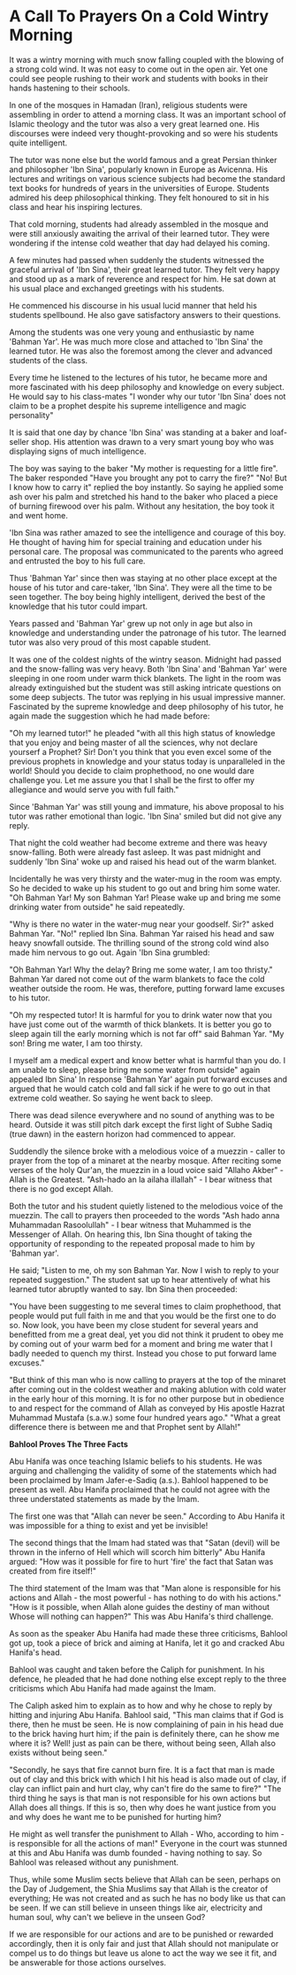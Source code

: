 A Call To Prayers On a Cold Wintry Morning
==========================================

It was a wintry morning with much snow falling coupled with the blowing
of a strong cold wind. It was not easy to come out in the open air. Yet
one could see people rushing to their work and students with books in
their hands hastening to their schools.

In one of the mosques in Hamadan (Iran), religious students were
assembling in order to attend a morning class. It was an important
school of Islamic theology and the tutor was also a very great learned
one. His discourses were indeed very thought-provoking and so were his
students quite intelligent.

The tutor was none else but the world famous and a great Persian
thinker and philosopher 'Ibn Sina', popularly known in Europe as
Avicenna. His lectures and writings on various science subjects had
become the standard text books for hundreds of years in the universities
of Europe. Students admired his deep philosophical thinking. They felt
honoured to sit in his class and hear his inspiring lectures.

That cold morning, students had already assembled in the mosque and
were still anxiously awaiting the arrival of their learned tutor. They
were wondering if the intense cold weather that day had delayed his
coming.

A few minutes had passed when suddenly the students witnessed the
graceful arrival of 'Ibn Sina', their great learned tutor. They felt
very happy and stood up as a mark of reverence and respect for him. He
sat down at his usual place and exchanged greetings with his students.

He commenced his discourse in his usual lucid manner that held his
students spellbound. He also gave satisfactory answers to their
questions.

Among the students was one very young and enthusiastic by name 'Bahman
Yar'. He was much more close and attached to 'Ibn Sina' the learned
tutor. He was also the foremost among the clever and advanced students
of the class.

Every time he listened to the lectures of his tutor, he became more and
more fascinated with his deep philosophy and knowledge on every subject.
He would say to his class-mates "I wonder why our tutor 'Ibn Sina' does
not claim to be a prophet despite his supreme intelligence and magic
personality"

It is said that one day by chance 'Ibn Sina' was standing at a baker
and loaf-seller shop. His attention was drawn to a very smart young boy
who was displaying signs of much intelligence.

The boy was saying to the baker "My mother is requesting for a little
fire". The baker responded "Have you brought any pot to carry the fire?"
"No! But I know how to carry it" replied the boy instantly. So saying he
applied some ash over his palm and stretched his hand to the baker who
placed a piece of burning firewood over his palm. Without any
hesitation, the boy took it and went home.

'Ibn Sina was rather amazed to see the intelligence and courage of this
boy. He thought of having him for special training and education under
his personal care. The proposal was communicated to the parents who
agreed and entrusted the boy to his full care.

Thus 'Bahman Yar' since then was staying at no other place except at
the house of his tutor and care-taker, 'Ibn Sina'. They were all the
time to be seen together. The boy being highly intelligent, derived the
best of the knowledge that his tutor could impart.

Years passed and 'Bahman Yar' grew up not only in age but also in
knowledge and understanding under the patronage of his tutor. The
learned tutor was also very proud of this most capable student.

It was one of the coldest nights of the wintry season. Midnight had
passed and the snow-falling was very heavy. Both 'Ibn Sina' and 'Bahman
Yar' were sleeping in one room under warm thick blankets.
The light in the room was already extinguished but the student was
still asking intricate questions on some deep subjects. The tutor was
replying in his usual impressive manner. Fascinated by the supreme
knowledge and deep philosophy of his tutor, he again made the suggestion
which he had made before:

"Oh my learned tutor!" he pleaded "with all this high status of
knowledge that you enjoy and being master of all the sciences, why not
declare yourserf a Prophet? Sir! Don't you think that you even excel
some of the previous prophets in knowledge and your status today is
unparalleled in the world! Should you decide to claim prophethood, no
one would dare challenge you. Let me assure you that I shall be the
first to offer my allegiance and would serve you with full faith."

Since 'Bahman Yar' was still young and immature, his above proposal to
his tutor was rather emotional than logic. 'Ibn Sina' smiled but did not
give any reply.

That night the cold weather had become extreme and there was heavy
snow-falling. Both were already fast asleep. It was past midnight and
suddenly 'Ibn Sina' woke up and raised his head out of the warm
blanket.

Incidentally he was very thirsty and the water-mug in the room was
empty. So he decided to wake up his student to go out and bring him some
water. "Oh Bahman Yar! My son Bahman Yar! Please wake up and bring me
some drinking water from outside" he said repeatedly.

"Why is there no water in the water-mug near your goodself. Sir?" asked
Bahman Yar. "No!" replied Ibn Sina. Bahman Yar raised his head and saw
heavy snowfall outside. The thrilling sound of the strong cold wind also
made him nervous to go out. Again 'Ibn Sina grumbled:

"Oh Bahman Yar! Why the delay? Bring me some water, I am too thristy."
Bahman Yar dared not come out of the warm blankets to face the cold
weather outside the room. He was, therefore, putting forward lame
excuses to his tutor.

"Oh my respected tutor! It is harmful for you to drink water now that
you have just come out of the warmth of thick blankets. It is better you
go to sleep again till the early morning which is not far off" said
Bahman Yar. "My son! Bring me water, I am too thirsty.

I myself am a medical expert and know better what is harmful than you
do. I am unable to sleep, please bring me some water from outside" again
appealed Ibn Sina' In response 'Bahman Yar' again put forward excuses
and argued that he would catch cold and fall sick if he were to go out
in that extreme cold weather. So saying he went back to sleep.

There was dead silence everywhere and no sound of anything was to be
heard. Outside it was still pitch dark except the first light of Subhe
Sadiq (true dawn) in the eastern horizon had commenced to appear.

Suddendly the silence broke with a melodious voice of a muezzin -
caller to prayer from the top of a minaret at the nearby mosque. After
reciting some verses of the holy Qur'an, the muezzin in a loud voice
said "Allaho Akber" - Allah is the Greatest. "Ash-hado an la ailaha
illallah" - I bear witness that there is no god except Allah.

Both the tutor and his student quietly listened to the melodious voice
of the muezzin. The call to prayers then proceeded to the words "Ash
hado anna Muhammadan Rasoolullah" - I bear witness that Muhammed is the
Messenger of Allah. On hearing this, Ibn Sina thought of taking the
opportunity of responding to the repeated proposal made to him by
'Bahman yar'.

He said; "Listen to me, oh my son Bahman Yar. Now I wish to reply to
your repeated suggestion." The student sat up to hear attentively of
what his learned tutor abruptly wanted to say. Ibn Sina then
proceeded:

"You have been suggesting to me several times to claim prophethood,
that people would put full faith in me and that you would be the first
one to do so. Now look, you have been my close student for several years
and benefitted from me a great deal, yet you did not think it prudent to
obey me by coming out of your warm bed for a moment and bring me water
that I badly needed to quench my thirst. Instead you chose to put
forward lame excuses."

"But think of this man who is now calling to prayers at the top of the
minaret after coming out in the coldest weather and making ablution with
cold water in the early hour of this morning. It is for no other purpose
but in obedience to and respect for the command of Allah as conveyed by
His apostle Hazrat Muhammad Mustafa (s.a.w.) some four hundred years
ago."
"What a great difference there is between me and that Prophet sent by
Allah!"


**Bahlool Proves The Three Facts**

Abu Hanifa was once teaching Islamic beliefs to his students. He was
arguing and challenging the validity of some of the statements which had
been proclaimed by Imam Jafer-e-Sadiq (a.s.). Bahlool happened to be
present as well. Abu Hanifa proclaimed that he could not agree with the
three understated statements as made by the Imam.

The first one was that "Allah can never be seen." According to Abu
Hanifa it was impossible for a thing to exist and yet be invisible!

The second things that the Imam had stated was that "Satan (devil) will
be thrown in the inferno of Hell which will scorch him bitterly" Abu
Hanifa argued: "How was it possible for fire to hurt 'fire' the fact
that Satan was created from fire itself!"

The third statement of the Imam was that "Man alone is responsible for
his actions and Allah - the most powerful - has nothing to do with his
actions." "How is it possible, when Allah alone guides the destiny of
man without Whose will nothing can happen?" This was Abu Hanifa's third
challenge.

As soon as the speaker Abu Hanifa had made these three criticisms,
Bahlool got up, took a piece of brick and aiming at Hanifa, let it go
and cracked Abu Hanifa's head.

Bahlool was caught and taken before the Caliph for punishment. In his
defence, he pleaded that he had done nothing else except reply to the
three criticisms which Abu Hanifa had made against the Imam.

The Caliph asked him to explain as to how and why he chose to reply by
hitting and injuring Abu Hanifa. Bahlool said, "This man claims that if
God is there, then he must be seen. He is now complaining of pain in his
head due to the brick having hurt him; if the pain is definitely there,
can he show me where it is? Well! just as pain can be there, without
being seen, Allah also exists without being seen."

"Secondly, he says that fire cannot burn fire. It is a fact that man is
made out of clay and this brick with which I hit his head is also made
out of clay, if clay can inflict pain and hurt clay, why can't fire do
the same to fire?" "The third thing he says is that man is not
responsible for his own actions but Allah does all things. If this is
so, then why does he want justice from you and why does he want me to be
punished for hurting him?

He might as well transfer the punishment to Allah - Who, according to
him - is responsible for all the actions of man!" Everyone in the court
was stunned at this and Abu Hanifa was dumb founded - having nothing to
say. So Bahlool was released without any punishment.

Thus, while some Muslim sects believe that Allah can be seen, perhaps
on the Day of Judgement, the Shia Muslims say that Allah is the creator
of everything; He was not created and as such he has no body like us
that can be seen. If we can still believe in unseen things like air,
electricity and human soul, why can't we believe in the unseen God?

If we are responsible for our actions and are to be punished or
rewarded accordingly, then it is only fair and just that Allah should
not manipulate or compel us to do things but leave us alone to act the
way we see it fit, and be answerable for those actions ourselves.


